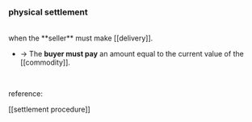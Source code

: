 ### physical settlement
<br>
when the **seller** must make [[delivery]].  

* -> The <b>buyer must pay</b> an amount equal to the current value of the [[commodity]].
<br>

reference: 

[[settlement procedure]]

